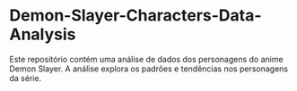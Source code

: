 # Demon-Slayer-Characters-Data-Analysis
Este repositório contém uma análise de dados dos personagens do anime Demon Slayer. A análise explora os padrões e tendências nos personagens da série.
